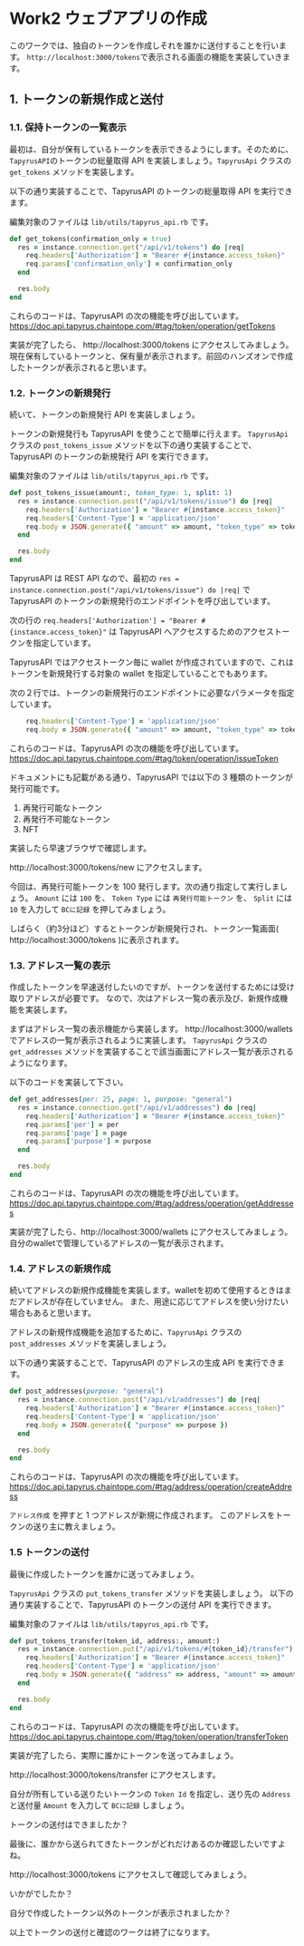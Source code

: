 # Work2 ウェブアプリの作成

このワークでは、独自のトークンを作成しそれを誰かに送付することを行います。
`http://localhost:3000/tokens`で表示される画面の機能を実装していきます。

## 1. トークンの新規作成と送付

### 1.1. 保持トークンの一覧表示

最初は、自分が保有しているトークンを表示できるようにします。そのために、`TapyrusAPI`のトークンの総量取得 API を実装しましょう。`TapyrusApi` クラスの `get_tokens` メソッドを実装します。

以下の通り実装することで、TapyrusAPI のトークンの総量取得 API を実行できます。

編集対象のファイルは `lib/utils/tapyrus_api.rb` です。

```ruby
def get_tokens(confirmation_only = true)
  res = instance.connection.get("/api/v1/tokens") do |req|
    req.headers['Authorization'] = "Bearer #{instance.access_token}"
    req.params['confirmation_only'] = confirmation_only
  end

  res.body
end
```

これらのコードは、TapyrusAPI の次の機能を呼び出しています。 https://doc.api.tapyrus.chaintope.com/#tag/token/operation/getTokens
 
実装が完了したら、 http://localhost:3000/tokens にアクセスしてみましょう。現在保有しているトークンと、保有量が表示されます。前回のハンズオンで作成したトークンが表示されると思います。

### 1.2. トークンの新規発行

続いて、トークンの新規発行 API を実装しましょう。

トークンの新規発行も TapyrusAPI を使うことで簡単に行えます。
`TapyrusApi` クラスの `post_tokens_issue` メソッドを以下の通り実装することで、TapyrusAPI のトークンの新規発行 API を実行できます。

編集対象のファイルは `lib/utils/tapyrus_api.rb` です。

```ruby
def post_tokens_issue(amount:, token_type: 1, split: 1)
  res = instance.connection.post("/api/v1/tokens/issue") do |req|
    req.headers['Authorization'] = "Bearer #{instance.access_token}"
    req.headers['Content-Type'] = 'application/json'
    req.body = JSON.generate({ "amount" => amount, "token_type" => token_type, "split" => split })
  end

  res.body
end
```

TapyrusAPI は REST API なので、最初の `res = instance.connection.post("/api/v1/tokens/issue") do |req|` で TapyrusAPI のトークンの新規発行のエンドポイントを呼び出しています。

次の行の `req.headers['Authorization'] = "Bearer #{instance.access_token}"` は TapyrusAPI へアクセスするためのアクセストークンを指定しています。

TapyrusAPI ではアクセストークン毎に wallet が作成されていますので、これはトークンを新規発行する対象の wallet を指定していることでもあります。

次の２行では、トークンの新規発行のエンドポイントに必要なパラメータを指定しています。

```ruby
    req.headers['Content-Type'] = 'application/json'
    req.body = JSON.generate({ "amount" => amount, "token_type" => token_type, "split" => split })
```

これらのコードは、TapyrusAPI の次の機能を呼び出しています。 https://doc.api.tapyrus.chaintope.com/#tag/token/operation/issueToken

ドキュメントにも記載がある通り、TapyrusAPI では以下の 3 種類のトークンが発行可能です。

1. 再発行可能なトークン
2. 再発行不可能なトークン
3. NFT

実装したら早速ブラウザで確認します。

http://localhost:3000/tokens/new にアクセスします。

今回は、再発行可能トークンを 100 発行します。次の通り指定して実行しましょう。
`Amount` には `100` を、 `Token Type` には `再発行可能トークン` を、 `Split` には `10` を入力して `BCに記録` を押してみましょう。

しばらく（約3分ほど）するとトークンが新規発行され、トークン一覧画面( http://localhost:3000/tokens )に表示されます。

### 1.3. アドレス一覧の表示

作成したトークンを早速送付したいのですが、トークンを送付するためには受け取りアドレスが必要です。
なので、次はアドレス一覧の表示及び、新規作成機能を実装します。

まずはアドレス一覧の表示機能から実装します。
http://localhost:3000/wallets でアドレスの一覧が表示されるように実装します。
`TapyrusApi` クラスの `get_addresses` メソッドを実装することで該当画面にアドレス一覧が表示されるようになります。

以下のコードを実装して下さい。

```ruby
def get_addresses(per: 25, page: 1, purpose: "general")
  res = instance.connection.get("/api/v1/addresses") do |req|
    req.headers['Authorization'] = "Bearer #{instance.access_token}"
    req.params['per'] = per
    req.params['page'] = page
    req.params['purpose'] = purpose
  end

  res.body
end
```

これらのコードは、TapyrusAPI の次の機能を呼び出しています。
https://doc.api.tapyrus.chaintope.com/#tag/address/operation/getAddresses

実装が完了したら、http://localhost:3000/wallets にアクセスしてみましょう。
自分のwalletで管理しているアドレスの一覧が表示されます。

### 1.4. アドレスの新規作成

続いてアドレスの新規作成機能を実装します。walletを初めて使用するときはまだアドレスが存在していません。
また、用途に応じてアドレスを使い分けたい場合もあると思います。

アドレスの新規作成機能を追加するために、`TapyrusApi` クラスの `post_addresses` メソッドを実装しましょう。

以下の通り実装することで、TapyrusAPI のアドレスの生成 API を実行できます。

```ruby
def post_addresses(purpose: "general")
  res = instance.connection.post("/api/v1/addresses") do |req|
    req.headers['Authorization'] = "Bearer #{instance.access_token}"
    req.headers['Content-Type'] = 'application/json'
    req.body = JSON.generate({ "purpose" => purpose })
  end

  res.body
end
```

これらのコードは、TapyrusAPI の次の機能を呼び出しています。 https://doc.api.tapyrus.chaintope.com/#tag/address/operation/createAddress

`アドレス作成` を押すと 1 つアドレスが新規に作成されます。
このアドレスをトークンの送り主に教えましょう。

### 1.5 トークンの送付

最後に作成したトークンを誰かに送ってみましょう。

`TapyrusApi` クラスの `put_tokens_transfer` メソッドを実装しましょう。
以下の通り実装することで、TapyrusAPI のトークンの送付 API を実行できます。

編集対象のファイルは `lib/utils/tapyrus_api.rb` です。

```ruby
def put_tokens_transfer(token_id, address:, amount:)
  res = instance.connection.put("/api/v1/tokens/#{token_id}/transfer") do |req|
    req.headers['Authorization'] = "Bearer #{instance.access_token}"
    req.headers['Content-Type'] = 'application/json'
    req.body = JSON.generate({ "address" => address, "amount" => amount })
  end

  res.body
end
```

これらのコードは、TapyrusAPI の次の機能を呼び出しています。 https://doc.api.tapyrus.chaintope.com/#tag/token/operation/transferToken

実装が完了したら、実際に誰かにトークンを送ってみましょう。

http://localhost:3000/tokens/transfer にアクセスします。

自分が所有している送りたいトークンの `Token Id` を指定し、送り先の `Address` と送付量 `Amount` を入力して `BCに記録` しましょう。

トークンの送付はできましたか？

最後に、誰かから送られてきたトークンがどれだけあるのか確認したいですよね。

http://localhost:3000/tokens にアクセスして確認してみましょう。

いかがでしたか？

自分で作成したトークン以外のトークンが表示されましたか？

以上でトークンの送付と確認のワークは終了になります。

